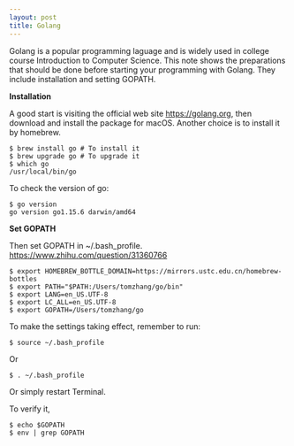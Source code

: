 ```yaml
---
layout: post
title: Golang
---
```


Golang is a popular programming laguage and is widely used in college course Introduction to Computer Science. This note shows the preparations that should be done before starting your programming with Golang. They include installation and setting GOPATH.

**Installation**

A good start is visiting the official web site <https://golang.org>, then download and install the package for macOS. Another choice is to install it by homebrew.    

    $ brew install go # To install it 
    $ brew upgrade go # To upgrade it
    $ which go
    /usr/local/bin/go

To check the version of go:

    $ go version
    go version go1.15.6 darwin/amd64

**Set GOPATH**

Then set GOPATH in ~/.bash\_profile. 
https://www.zhihu.com/question/31360766
    
    $ export HOMEBREW_BOTTLE_DOMAIN=https://mirrors.ustc.edu.cn/homebrew-bottles
    $ export PATH="$PATH:/Users/tomzhang/go/bin"
    $ export LANG=en_US.UTF-8
    $ export LC_ALL=en_US.UTF-8
    $ export GOPATH=/Users/tomzhang/go

To make the settings taking effect, remember to run:

    $ source ~/.bash_profile

Or

    $ . ~/.bash_profile

Or simply restart Terminal.

To verify it,

    $ echo $GOPATH
    $ env | grep GOPATH

